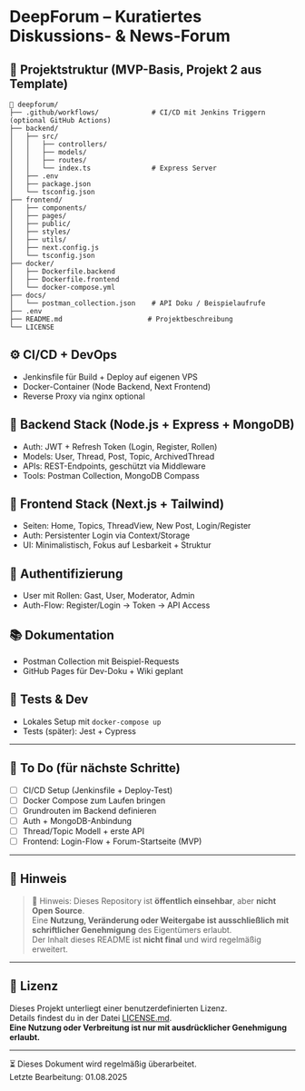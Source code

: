 # DeepForum – Kuratiertes Diskussions- & News-Forum

## 🧱 Projektstruktur (MVP-Basis, Projekt 2 aus Template)

```
📁 deepforum/
├── .github/workflows/             # CI/CD mit Jenkins Triggern (optional GitHub Actions)
├── backend/
│   ├── src/
│   │   ├── controllers/
│   │   ├── models/
│   │   ├── routes/
│   │   └── index.ts               # Express Server
│   ├── .env
│   ├── package.json
│   └── tsconfig.json
├── frontend/
│   ├── components/
│   ├── pages/
│   ├── public/
│   ├── styles/
│   ├── utils/
│   ├── next.config.js
│   └── tsconfig.json
├── docker/
│   ├── Dockerfile.backend
│   ├── Dockerfile.frontend
│   └── docker-compose.yml
├── docs/
│   └── postman_collection.json    # API Doku / Beispielaufrufe
├── .env
├── README.md                     # Projektbeschreibung
└── LICENSE
```

## ⚙️ CI/CD + DevOps
- Jenkinsfile für Build + Deploy auf eigenen VPS
- Docker-Container (Node Backend, Next Frontend)
- Reverse Proxy via nginx optional

## 🧩 Backend Stack (Node.js + Express + MongoDB)
- Auth: JWT + Refresh Token (Login, Register, Rollen)
- Models: User, Thread, Post, Topic, ArchivedThread
- APIs: REST-Endpoints, geschützt via Middleware
- Tools: Postman Collection, MongoDB Compass

## 🧩 Frontend Stack (Next.js + Tailwind)
- Seiten: Home, Topics, ThreadView, New Post, Login/Register
- Auth: Persistenter Login via Context/Storage
- UI: Minimalistisch, Fokus auf Lesbarkeit + Struktur

## 🔐 Authentifizierung
- User mit Rollen: Gast, User, Moderator, Admin
- Auth-Flow: Register/Login → Token → API Access

## 📚 Dokumentation
- Postman Collection mit Beispiel-Requests
- GitHub Pages für Dev-Doku + Wiki geplant

## 🧪 Tests & Dev
- Lokales Setup mit `docker-compose up`
- Tests (später): Jest + Cypress

---

## 📌 To Do (für nächste Schritte)
- [ ] CI/CD Setup (Jenkinsfile + Deploy-Test)
- [ ] Docker Compose zum Laufen bringen
- [ ] Grundrouten im Backend definieren
- [ ] Auth + MongoDB-Anbindung
- [ ] Thread/Topic Modell + erste API
- [ ] Frontend: Login-Flow + Forum-Startseite (MVP)

---

## 📌 Hinweis
> 📌 Hinweis: Dieses Repository ist **öffentlich einsehbar**, aber **nicht Open Source**.  
> Eine **Nutzung, Veränderung oder Weitergabe ist ausschließlich mit schriftlicher Genehmigung** des Eigentümers erlaubt.  
> Der Inhalt dieses README ist **nicht final** und wird regelmäßig erweitert.

---

## 📝 Lizenz
Dieses Projekt unterliegt einer benutzerdefinierten Lizenz.  
Details findest du in der Datei [LICENSE.md](./LICENSE.md).  
**Eine Nutzung oder Verbreitung ist nur mit ausdrücklicher Genehmigung erlaubt.**

---

⏳ Dieses Dokument wird regelmäßig überarbeitet.  
Letzte Bearbeitung: 01.08.2025
